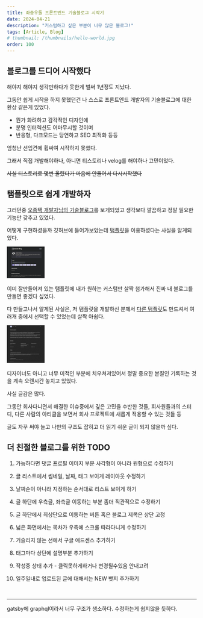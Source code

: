 ```yaml
---
title: 좌충우돌 프론트엔드 기술블로그 시작기
date: 2024-04-21
description: "커스텀하고 싶은 부분이 너무 많은 블로그!"
tags: [Article, Blog]
# thumbnail: /thumbnails/hello-world.jpg
order: 100
---
```


## 블로그를 드디어 시작했다

해야지 해야지 생각만하다가 못한게 벌써 1년정도 지났다.

그동안 쉽게 시작을 하지 못했던건 나 스스로 프론트엔드 개발자의 기술블로그에 대한 환상 같은게 있었다.

- 뭔가 화려하고 감각적인 디자인에
- 분명 인터렉션도 어마무시할 것이며
- 반응형, 다크모드는 당연하고 SEO 최적화 등등

엄청난 선입견에 휩싸여 시작하지 못했다.

그래서 직접 개발해야하나, 아니면 티스토리나 velog를 해야하나 고민이었다.

~~사실 티스토리로 몇번 올렸다가 마음에 안들어서 다시시작했다~~

## 탬플릿으로 쉽게 개발하자

그러던중 [오종택 개발자님의 기술블로그](https://saengmotmi.netlify.app/)를 보게되었고 생각보다 깔끔하고 정말 필요한 기능만 갖추고 있었다.

어떻게 구현하셨을까 깃허브에 들어가보았는데 [탬플릿](https://github.com/blurfx/gatsby-starter-lavender)을 이용하셨다는 사실을 알게되었다.

<img src="./gatsby-starter-lavender.png" width="100px"/>

이미 잘만들어져 있는 탬플릿에 내가 원하는 커스텀만 살짝 첨가해서 진짜 내 블로그를 만들면 좋겠다 싶었다.

다 만들고나서 알게된 사실은, 저 탬플릿을 개발하신 분께서 [다른 탬플릿](https://github.com/blurfx/ambienxo)도 만드셔서 여러개 중에서 선택할 수 있었는데 살짝 아쉽다.

<img src="./ambienxo.png" width="100" height="100" />

디자이너도 아니고 너무 미적인 부분에 치우쳐져있어서 정말 중요한 본질인 기록하는 것을 계속 오랜시간 놓치고 있었다.

사실 글감은 많다.

그동안 회사다니면서 해결한 이슈중에서 깊은 고민을 수반한 것들, 회사원들과의 스터디, 다른 사람의 아티클을 보면서 회사 프로젝트에 새롭게 적용할 수 있는 것들 등

글도 자꾸 써야 늘고 나만의 구조도 잡히고 더 읽기 쉬운 글이 되지 않을까 싶다.

## 더 친절한 블로그를 위한 TODO

1. 가능하다면 댓글 프로필 이미지 부분 사각형이 아니라 원형으로 수정하기

2. 글 리스트에서 썸네일, 날짜, 태그 보이게 레이아웃 수정하기

3. 날짜순이 아니라 지정하는 순서대로 리스트 보이게 하기

4. 글 하단에 우측글, 좌측글 이동하는 부분 좀더 직관적으로 수정하기

5. 글 하단에서 최상단으로 이동하는 버튼 혹은 블로그 제목은 상단 고정

6. 넓은 화면에서는 목차가 우측에 스크롤 따라다니게 수정하기

7. 거슬리지 않는 선에서 구글 애드센스 추가하기

8. 태그마다 상단에 설명부분 추가하기

9. 작성중 상태 추가 - 클릭못하게하거나 변경될수있음 안내고려

10. 일주일내로 업로드된 글에 대해서는 NEW 뱃지 추가하기

<br/>

---

gatsby에 graphql이라서 너무 구조가 생소하다. 수정하는게 쉽지않을 듯하다.
